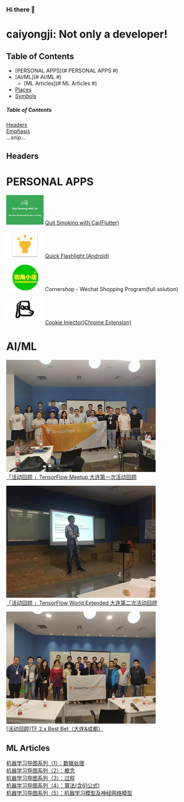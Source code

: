 ### Hi there 👋
# caiyongji: Not only a developer!


Table of Contents
-----------------

- [PERSONAL APPS](# PERSONAL APPS #)
- [AI/ML](# AI/ML #)
  - [ML Articles](# ML Articles #)
- [Places](#places)
- [Symbols](#symbols)

##### Table of Contents  
[Headers](#headers)  
[Emphasis](#emphasis)  
...snip...    
<a name="headers"/>
## Headers

# PERSONAL APPS #
![](images/quit-smoking.png)
[Quit Smoking with Cai(Flutter)](https://play.google.com/store/apps/details?id=com.caiyongji.quit_smoking)

![](images/quick-flashlight.png)
[Quick Flashlight (Android)](https://play.google.com/store/apps/details?id=com.caiyongji.flashlight.quickflashlight)

![](images/cornershop.png)
Cornershop - Wechat Shopping Program(full solution)

![](images/cookie-injector.png)
[Cookie Injector(Chrome Extension)](https://chrome.google.com/webstore/detail/cookie-injector/mflfghebbbnmdnkhbnmhajalhbgalklk)

# AI/ML #

![](images/tfug1.jpg)  
[「活动回顾 」TensorFlow Meetup 大连第一次活动回顾](https://mp.weixin.qq.com/s/XpvfGSTPjyFzKfgSbMsJGw)

![](images/tfug2.jpg)  
[「活动回顾 」TensorFlow World Extended 大连第二次活动回顾](https://mp.weixin.qq.com/s/wzRgmwJcf34GubTKlFPNsg)

![](images/tfug2-2.jpg)  
[[活动回顾]TF 2.x Best Bet（大连&成都）](https://mp.weixin.qq.com/s/nq2CpvqBstgVQfNo2gDYZQ)

## ML Articles #

[机器学习导图系列（1）：数据处理](http://blog.caiyongji.com/2019/04/07/machine-learning-mid-map-1.html)  
[机器学习导图系列（2）：概念](http://blog.caiyongji.com/2019/04/08/machine-learning-mid-map-2.html)  
[机器学习导图系列（3）：过程](http://blog.caiyongji.com/2019/04/09/machine-learning-mid-map-3.html)  
[机器学习导图系列（4）：算法(含61公式)](http://blog.caiyongji.com/2019/04/10/machine-learning-mid-map-4.html)  
[机器学习导图系列（5）：机器学习模型及神经网络模型](http://blog.caiyongji.com/2019/04/11/machine-learning-mid-map-5.html)  


<!--
**caiyongji/caiyongji** is a ✨ _special_ ✨ repository because its `README.md` (this file) appears on your GitHub profile.

Here are some ideas to get you started:

- 🔭 I’m currently working on ...
- 🌱 I’m currently learning ...
- 👯 I’m looking to collaborate on ...
- 🤔 I’m looking for help with ...
- 💬 Ask me about ...
- 📫 How to reach me: ...
- 😄 Pronouns: ...
- ⚡ Fun fact: ...
-->

